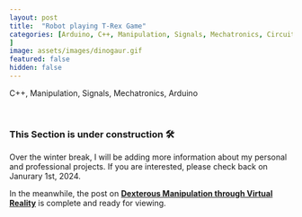 ```yaml
---
layout: post
title:  "Robot playing T-Rex Game"
categories: [Arduino, C++, Manipulation, Signals, Mechatronics, Circuit Design
]
image: assets/images/dinogaur.gif
featured: false
hidden: false
---
```


C++, Manipulation, Signals, Mechatronics, Arduino

<br>

### This Section is under construction 🛠️
Over the winter break, I will be adding more information about my personal and professional projects. 
If you are interested, please check back on Janurary 1st, 2024.

In the meanwhile, the post on [**Dexterous Manipulation through Virtual Reality**](https://adityanairs.website/DexterousManipulationThroughVR/) is complete and ready for viewing.

